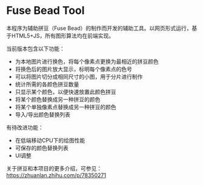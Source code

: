 # Fuse Bead Tool

本程序为辅助拼豆（Fuse Bead）的制作而开发的辅助工具。以网页形式运行，基于HTML5+JS，所有图形算法均在前端实现。

当前版本包含以下功能：

- 为本地图片进行换色，将每个像素点更换为最相近的拼豆颜色
- 将换色后的图片放大显示，标明每个像素点的色号
- 可以将图片切分成相同尺寸的小图，用于分片进行制作
- 统计所需的各颜色拼豆数量
- 只显示某个颜色，以便快速放置此颜色拼豆
- 将某个颜色替换成另一种拼豆的颜色
- 将某个单独像素点替换成另一种拼豆的颜色
- 导入/导出颜色替换列表

有待改进功能：
- 在低端移动CPU下的绘图性能
- 可保存的颜色替换列表
- UI调整

关于拼豆和本项目的更多介绍，可参见：https://zhuanlan.zhihu.com/p/78350271